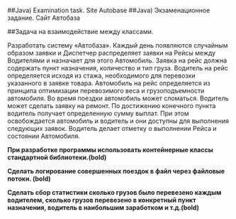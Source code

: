 ##Java) Examination task. Site Autobase
##Java) Экзаменационное задание. Сайт Автобаза


##Задача на взаимодействие между классами.

Разработать систему «Автобаза».
Каждый день появляются случайным образом заявки и Диспетчер распределяет заявки
на Рейсы между Водителями и назначает для этого Автомобиль. Заявка на рейс должна
содержать пункт назначения, количество и тип груза. Водитель на рейс определяется исходя из стажа,
необходимого для перевозки указанного в заявке товара. Автомобиль на рейс определяется из принципа
оптимизации перевозимого веса и грузоподъемности автомобиля. Во время поездки автомобиль может сломаться.
Водитель может сделать заявку на ремонт. По достижению конечного пункта водитель получает определенную сумму выплат.
При этом освобождается автомобиль и водитель и они доступны для выполнения следующих заявок. Водитель делает отметку о выполнении Рейса и состоянии Автомобиля. 

**При разработке программы использовать контейнерные классы стандартной библиотеки.(bold)**

**Сделать логирование совершенных поездок в файл через файловые потоки. (bold)**

**Сделать сбор статистики сколько грузов было перевезено каждым водителем, сколько грузов перевезено в конкретный пункт
 назначения, водитель в наибольшим заработком и т.д.(bold)**
